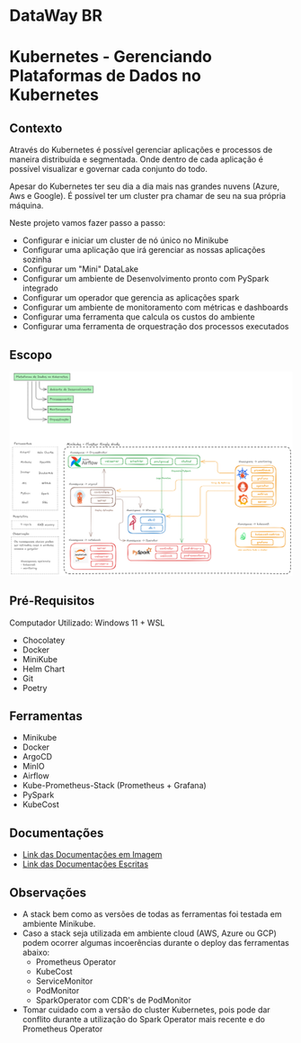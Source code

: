 # DataWay BR
# Kubernetes - Gerenciando Plataformas de Dados no Kubernetes

## Contexto
Através do Kubernetes é possível gerenciar aplicações e processos de maneira distribuída e segmentada. Onde dentro de cada aplicação é possível visualizar e governar cada conjunto do todo.

Apesar do Kubernetes ter seu dia a dia mais nas grandes nuvens (Azure, Aws e Google). É possível ter um cluster pra chamar de seu na sua própria máquina.

Neste projeto vamos fazer passo a passo:
- Configurar e iniciar um cluster de nó único no Minikube
- Configurar uma aplicação que irá gerenciar as nossas aplicações sozinha
- Configurar um "Mini" DataLake
- Configurar um ambiente de Desenvolvimento pronto com PySpark integrado
- Configurar um operador que gerencia as aplicações spark
- Configurar um ambiente de monitoramento com métricas e dashboards
- Configurar uma ferramenta que calcula os custos do ambiente
- Configurar uma ferramenta de orquestração dos processos executados

## Escopo
![Alt text](/docs/images/Introducao_Arquitetura.png "a title")

## Pré-Requisitos
Computador Utilizado: Windows 11 + WSL

- Chocolatey
- Docker
- MiniKube
- Helm Chart
- Git
- Poetry

## Ferramentas
- Minikube
- Docker
- ArgoCD
- MinIO
- Airflow
- Kube-Prometheus-Stack (Prometheus + Grafana)
- PySpark
- KubeCost

## Documentações
- [Link das Documentações em Imagem](docs/images/)
- [Link das Documentações Escritas](docs/pdfs-modulos/)

## Observações
- A stack bem como as versões de todas as ferramentas foi testada em ambiente Minikube.
- Caso a stack seja utilizada em ambiente cloud (AWS, Azure ou GCP) podem ocorrer algumas incoerências durante o deploy das ferramentas abaixo:
    - Prometheus Operator
    - KubeCost
    - ServiceMonitor
    - PodMonitor
    - SparkOperator com CDR's de PodMonitor
- Tomar cuidado com a versão do cluster Kubernetes, pois pode dar conflito durante a utilização do Spark Operator mais recente e do Prometheus Operator
